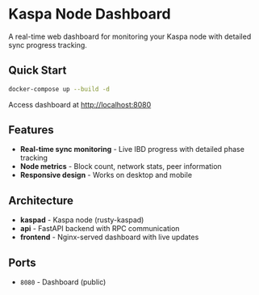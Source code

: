 # Kaspa Node Dashboard

A real-time web dashboard for monitoring your Kaspa node with detailed sync progress tracking.

## Quick Start

```bash
docker-compose up --build -d
```

Access dashboard at [http://localhost:8080](http://localhost:8080)

## Features

- **Real-time sync monitoring** - Live IBD progress with detailed phase tracking
- **Node metrics** - Block count, network stats, peer information
- **Responsive design** - Works on desktop and mobile

## Architecture

- **kaspad** - Kaspa node (rusty-kaspad)
- **api** - FastAPI backend with RPC communication  
- **frontend** - Nginx-served dashboard with live updates

## Ports

- `8080` - Dashboard (public)